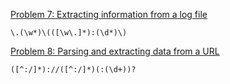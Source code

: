 [Problem 7: Extracting information from a log file](http://regexone.com/problem/extracting_log_data)
```
\.(\w*)\(([\w\.]*):(\d*)\)
```

[Problem 8: Parsing and extracting data from a URL](https://regexone.com/problem/extracting_url_data)
```
([^:/]*)://([^:/]*)(:(\d+))?
```
